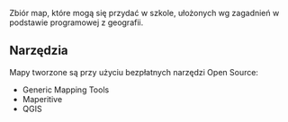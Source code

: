 Zbiór map, które mogą się przydać w szkole, ułożonych wg zagadnień w podstawie programowej z geografii. 

## Narzędzia
Mapy tworzone są przy użyciu bezpłatnych narzędzi Open Source:

* Generic Mapping Tools
* Maperitive
* QGIS


